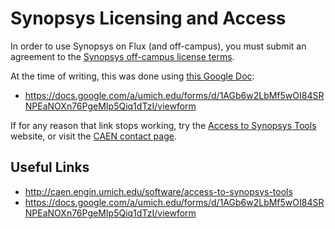 Synopsys Licensing and Access
=============================

In order to use Synopsys on Flux (and off-campus), you must submit an agreement to the
[Synopsys off-campus license terms](http://caen.engin.umich.edu/software/access-to-synopsys-tools).

At the time of writing, this was done using [this Google Doc](https://docs.google.com/a/umich.edu/forms/d/1AGb6w2LbMf5wOI84SRNPEaNOXn76PgeMIp5Qiq1dTzI/viewform):
- <https://docs.google.com/a/umich.edu/forms/d/1AGb6w2LbMf5wOI84SRNPEaNOXn76PgeMIp5Qiq1dTzI/viewform>

If for any reason that link stops working, try the
[Access to Synopsys Tools](http://caen.engin.umich.edu/software/access-to-synopsys-tools)
website, or visit the [CAEN contact page](http://caen.engin.umich.edu/contact).


## Useful Links
- <http://caen.engin.umich.edu/software/access-to-synopsys-tools>
- <https://docs.google.com/a/umich.edu/forms/d/1AGb6w2LbMf5wOI84SRNPEaNOXn76PgeMIp5Qiq1dTzI/viewform>
